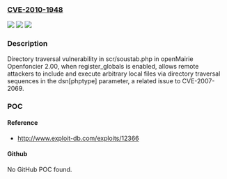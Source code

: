 ### [CVE-2010-1948](https://cve.mitre.org/cgi-bin/cvename.cgi?name=CVE-2010-1948)
![](https://img.shields.io/static/v1?label=Product&message=n%2Fa&color=blue)
![](https://img.shields.io/static/v1?label=Version&message=n%2Fa&color=blue)
![](https://img.shields.io/static/v1?label=Vulnerability&message=n%2Fa&color=brighgreen)

### Description

Directory traversal vulnerability in scr/soustab.php in openMairie Openfoncier 2.00, when register_globals is enabled, allows remote attackers to include and execute arbitrary local files via directory traversal sequences in the dsn[phptype] parameter, a related issue to CVE-2007-2069.

### POC

#### Reference
- http://www.exploit-db.com/exploits/12366

#### Github
No GitHub POC found.

